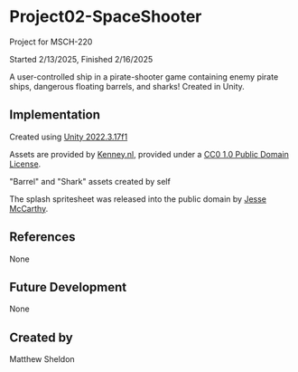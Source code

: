 # Project02-SpaceShooter

Project for MSCH-220

Started 2/13/2025, Finished 2/16/2025

A user-controlled ship in a pirate-shooter game containing enemy pirate ships, dangerous floating barrels, and sharks! Created in Unity.

## Implementation

Created using [Unity 2022.3.17f1](https://unity.com/download)

Assets are provided by [Kenney.nl](https://kenney.nl/assets/pirate-pack), provided under a [CC0 1.0 Public Domain License](https://creativecommons.org/publicdomain/zero/1.0/).

"Barrel" and "Shark" assets created by self

The splash spritesheet was released into the public domain by [Jesse McCarthy](https://opengameart.org/content/splash-effect-32x32).

## References

None

## Future Development

None

## Created by

Matthew Sheldon
